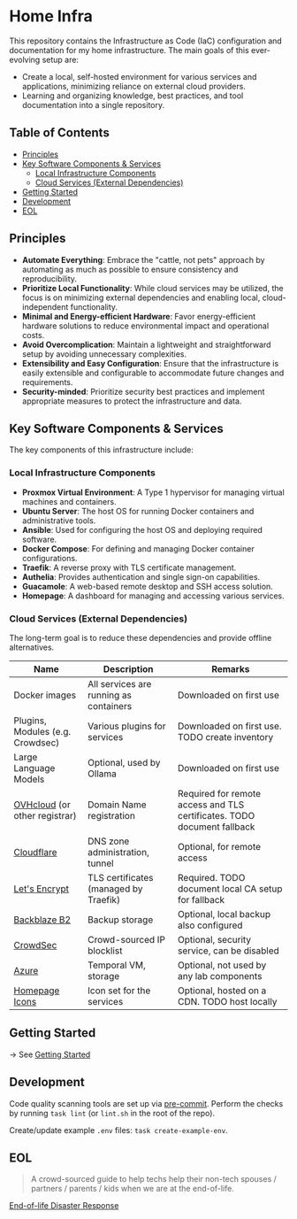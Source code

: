 # Home Infra<!-- omit in toc -->

This repository contains the Infrastructure as Code (IaC) configuration and documentation for my home infrastructure. The main goals of this ever-evolving setup are:
- Create a local, self-hosted environment for various services and applications, minimizing reliance on external cloud providers.
- Learning and organizing knowledge, best practices, and tool documentation into a single repository.

## Table of Contents<!-- omit in toc -->

- [Principles](#principles)
- [Key Software Components \& Services](#key-software-components--services)
  - [Local Infrastructure Components](#local-infrastructure-components)
  - [Cloud Services (External Dependencies)](#cloud-services-external-dependencies)
- [Getting Started](#getting-started)
- [Development](#development)
- [EOL](#eol)

## Principles

- **Automate Everything**: Embrace the "cattle, not pets" approach by automating as much as possible to ensure consistency and reproducibility.
- **Prioritize Local Functionality**: While cloud services may be utilized, the focus is on minimizing external dependencies and enabling local, cloud-independent functionality.
- **Minimal and Energy-efficient Hardware**: Favor energy-efficient hardware solutions to reduce environmental impact and operational costs.
- **Avoid Overcomplication**: Maintain a lightweight and straightforward setup by avoiding unnecessary complexities.
- **Extensibility and Easy Configuration**: Ensure that the infrastructure is easily extensible and configurable to accommodate future changes and requirements.
- **Security-minded**: Prioritize security best practices and implement appropriate measures to protect the infrastructure and data.

## Key Software Components & Services

The key components of this infrastructure include:

### Local Infrastructure Components

- **Proxmox Virtual Environment**: A Type 1 hypervisor for managing virtual machines and containers.
- **Ubuntu Server**: The host OS for running Docker containers and administrative tools.
- **Ansible**: Used for configuring the host OS and deploying required software.
- **Docker Compose**: For defining and managing Docker container configurations.
- **Traefik**: A reverse proxy with TLS certificate management.
- **Authelia**: Provides authentication and single sign-on capabilities.
- **Guacamole**: A web-based remote desktop and SSH access solution.
- **Homepage**: A dashboard for managing and accessing various services.

### Cloud Services (External Dependencies)

The long-term goal is to reduce these dependencies and provide offline alternatives.

| Name                                                                     | Description                            | Remarks                                                                 |
| ------------------------------------------------------------------------ | -------------------------------------- | ----------------------------------------------------------------------- |
| Docker images                                                            | All services are running as containers | Downloaded on first use                                                 |
| Plugins, Modules (e.g. Crowdsec)                                         | Various plugins for services           | Downloaded on first use. TODO create inventory                          |
| Large Language Models                                                    | Optional, used by Ollama               | Downloaded on first use                                                 |
| [OVHcloud](https://www.ovhcloud.com/en/) (or other registrar)            | Domain Name registration               | Required for remote access and TLS certificates. TODO document fallback |
| [Cloudflare](https://www.cloudflare.com/)                                | DNS zone administration, tunnel        | Optional, for remote access                                             |
| [Let's Encrypt](https://letsencrypt.org/)                                | TLS certificates (managed by Traefik)  | Required. TODO document local CA setup for fallback                     |
| [Backblaze B2](https://www.backblaze.com/cloud-storage)                  | Backup storage                         | Optional, local backup also configured                                  |
| [CrowdSec](https://app.crowdsec.net/)                                    | Crowd-sourced IP blocklist             | Optional, security service, can be disabled                             |
| [Azure](https://azure.microsoft.com/)                                    | Temporal VM, storage                   | Optional, not used by any lab components                                |
| [Homepage Icons](https://github.com/walkxcode/dashboard-icons/tree/main) | Icon set for the services              | Optional, hosted on a CDN. TODO host locally                            |


## Getting Started

-> See [Getting Started](setup)

## Development

Code quality scanning tools are set up via [pre-commit](https://pre-commit.com).
Perform the checks by running `task lint` (or `lint.sh` in the root of the repo).

Create/update example `.env` files: `task create-example-env`.

## EOL

> A crowd-sourced guide to help techs help their non-tech spouses / partners / parents / kids when we are at the end-of-life.

[End-of-life Disaster Response](https://github.com/potatoqualitee/eol-dr?tab=readme-ov-file)
